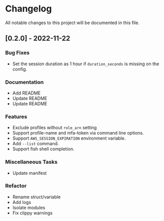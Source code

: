# Changelog

All notable changes to this project will be documented in this file.

## [0.2.0] - 2022-11-22

### Bug Fixes

- Set the session duration as 1 hour if `duration_seconds` is missing on the config.

### Documentation

- Add README
- Update README
- Update README

### Features

- Exclude profiles without `role_arn` setting
- Support profile-name and mfa-token via command line options.
- Support `AWS_SESSION_EXPIRATION` environment variable.
- Add `--list` command.
- Support fish shell completion.

### Miscellaneous Tasks

- Update manifest

### Refactor

- Rename struct/variable
- Add logs
- Isolate modules
- Fix clippy warnings

<!-- generated by git-cliff -->
